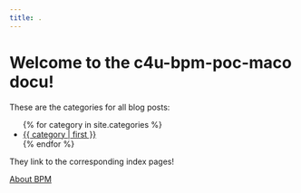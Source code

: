 ```yaml
---
title: .
---
```

# Welcome to the c4u-bpm-poc-maco docu!

<p>These are the categories for all blog posts:</p>
<ul>
{% for category in site.categories %}
<li><a href="{{ site.url }}/testestest/category/{{ category | first | url_encode }}/index.html">{{ category | first }}</a></li>
{% endfor %}
</ul>
<p>They link to the corresponding index pages!</p>

[About BPM](about.md)
